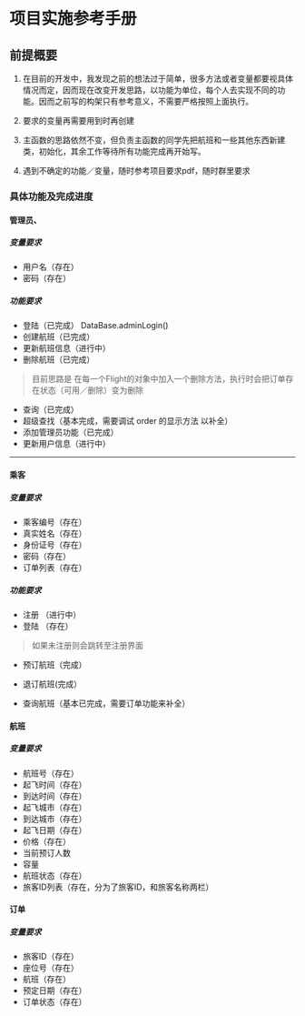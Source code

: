 # 项目实施参考手册
## 前提概要
1. 在目前的开发中，我发现之前的想法过于简单，很多方法或者变量都要视具体情况而定，因而现在改变开发思路，以功能为单位，每个人去实现不同的功能。因而之前写的构架只有参考意义，不需要严格按照上面执行。
2. 要求的变量再需要用到时再创建

3. 主函数的思路依然不变，但负责主函数的同学先把航班和一些其他东西新建类，初始化，其余工作等待所有功能完成再开始写。

4. 遇到不确定的功能／变量，随时参考项目要求pdf，随时群里要求

### 具体功能及完成进度

#### 管理员、
##### 变量要求
* 用户名（存在）
* 密码（存在）
##### 功能要求
* 登陆（已完成） DataBase.adminLogin()
* 创建航班（已完成）
* 更新航班信息（进行中）
* 删除航班（已完成）
>目前思路是 在每一个Flight的对象中加入一个删除方法，执行时会把订单存在状态（可用／删除）变为删除

* 查询（已完成）
* 超级查找（基本完成，需要调试 order 的显示方法 以补全）
* 添加管理员功能（已完成）
* 更新用户信息（进行中）
***
#### 乘客
##### 变量要求
* 乘客编号（存在）    
* 真实姓名（存在）
* 身份证号（存在）
* 密码（存在）
* 订单列表（存在）
##### 功能要求
* 注册 （进行中）
* 登陆 （存在）
>如果未注册则会跳转至注册界面

* 预订航班（完成）
* 退订航班(完成）

* 查询航班（基本已完成，需要订单功能来补全）


#### 航班
##### 变量要求
* 航班号（存在）
* 起飞时间（存在）
* 到达时间（存在）
* 起飞城市（存在）
* 到达城市（存在）
* 起飞日期（存在）
* 价格（存在）
* 当前预订人数
* 容量
* 航班状态（存在）
* 旅客ID列表（存在，分为了旅客ID，和旅客名称两栏）

#### 订单
##### 变量要求
* 旅客ID（存在）
* 座位号（存在）
* 航班（存在）
* 预定日期（存在）
* 订单状态（存在）
